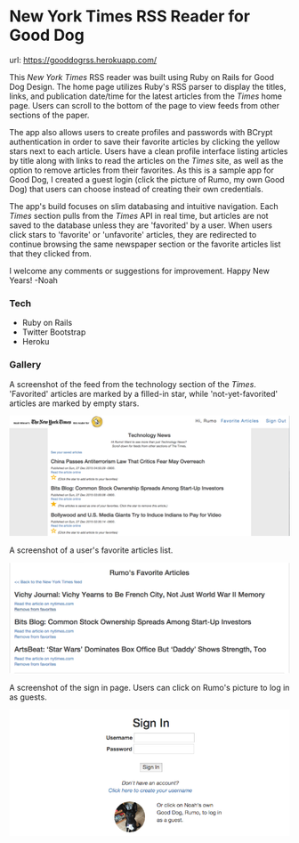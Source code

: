 # New York Times RSS Reader for Good Dog

url:  https://gooddogrss.herokuapp.com/

This *New York Times* RSS reader was built using Ruby on Rails for Good Dog Design. The home page utilizes Ruby's RSS parser to display the titles, links, and publication date/time for the latest articles from the *Times* home page.  Users can scroll to the bottom of the page to view feeds from other sections of the paper.

The app also allows users to create profiles and passwords with BCrypt authentication in order to save their favorite articles by clicking the yellow stars next to each article. Users have a clean profile interface listing articles by title along with links to read the articles on the *Times* site, as well as the option to remove articles from their favorites. As this is a sample app for Good Dog, I created a guest login (click the picture of Rumo, my own Good Dog) that users can choose instead of creating their own credentials.

The app's build focuses on slim databasing and intuitive navigation. Each *Times* section pulls from the *Times* API in real time, but articles are not saved to the database unless they are 'favorited' by a user. When users click stars to 'favorite' or 'unfavorite' articles, they are redirected to continue browsing the same newspaper section or the favorite articles list that they clicked from.

I welcome any comments or suggestions for improvement.  Happy New Years!
-Noah

### Tech

* Ruby on Rails
* Twitter Bootstrap
* Heroku

### Gallery

A screenshot of the feed from the technology section of the *Times*. 'Favorited' articles are marked by a filled-in star, while 'not-yet-favorited' articles are marked by empty stars.

<img src="/public/first_screen.png" width="600">

A screenshot of a user's favorite articles list.

<img src="/public/profile.png" width="600">

A screenshot of the sign in page.  Users can click on Rumo's picture to log in as guests.

<img src="/public/sign_in.png" width="600">
